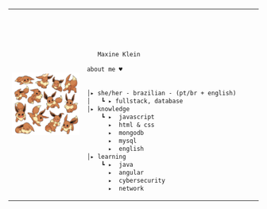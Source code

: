 <table>
    <tr>
        <!-- Ajuste da largura da célula -->
        <td style="width: 30%; vertical-align: middle;">
            <!-- Ajuste da largura da imagem -->
            <img src="https://github.com/MaxKGS/MaxKGS/blob/main/eeveePng.png" style="width:100%; border: none;"/>
        </td>
        <td style="width: 70%; vertical-align: middle;">
            <p style="font-family: monospace; font-size: 80px;">    
                
       Maxine Klein
    
</p>                                                                                                                            
                                                                                                  
                                                                                                    
        
    about me ♥︎

    
    │▸ she/her - brazilian - (pt/br + english)
    │   ┗ ▸ fullstack, database
    │▸ knowledge
        ┗ ▸  javascript
          ▸  html & css
          ▸  mongodb
          ▸  mysql
          ▸  english
    │▸ learning
        ┗ ▸  java
          ▸  angular
          ▸  cybersecurity
          ▸  network
